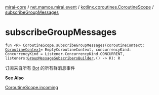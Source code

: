 [mirai-core](../../index.md) / [net.mamoe.mirai.event](../index.md) / [kotlinx.coroutines.CoroutineScope](index.md) / [subscribeGroupMessages](./subscribe-group-messages.md)

# subscribeGroupMessages

`fun <R> CoroutineScope.subscribeGroupMessages(coroutineContext: `[`CoroutineContext`](https://kotlinlang.org/api/latest/jvm/stdlib/kotlin.coroutines/-coroutine-context/index.html)` = EmptyCoroutineContext, concurrencyKind: ConcurrencyKind = Listener.ConcurrencyKind.CONCURRENT, listeners: `[`GroupMessageSubscribersBuilder`](../-group-message-subscribers-builder.md)`.() -> R): R`

订阅来自所有 [Bot](../../net.mamoe.mirai/-bot/index.md) 的所有群消息事件

**See Also**

[CoroutineScope.incoming](incoming.md)

